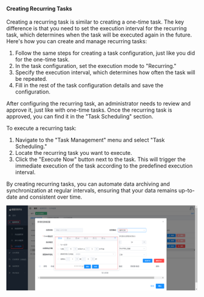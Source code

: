 #### Creating Recurring Tasks

Creating a recurring task is similar to creating a one-time task. The key difference is that you need to set the execution interval for the recurring task, which determines when the task will be executed again in the future. Here's how you can create and manage recurring tasks:

1. Follow the same steps for creating a task configuration, just like you did for the one-time task.
2. In the task configuration, set the execution mode to "Recurring."
3. Specify the execution interval, which determines how often the task will be repeated.
4. Fill in the rest of the task configuration details and save the configuration.

After configuring the recurring task, an administrator needs to review and approve it, just like with one-time tasks. Once the recurring task is approved, you can find it in the "Task Scheduling" section.

To execute a recurring task:

1. Navigate to the "Task Management" menu and select "Task Scheduling."
2. Locate the recurring task you want to execute.
3. Click the "Execute Now" button next to the task. This will trigger the immediate execution of the task according to the predefined execution interval.

By creating recurring tasks, you can automate data archiving and synchronization at regular intervals, ensuring that your data remains up-to-date and consistent over time.

![创建循环任务.png](../../images/whaleal-data-images/image-5.png)
